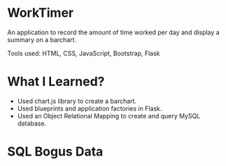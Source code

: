 # WorkTimer

An application to record the amount of time worked per day and display a summary on a barchart. 

Tools used: HTML, CSS, JavaScript, Bootstrap, Flask

# What I Learned?

* Used chart.js library to create a barchart.
* Used blueprints and application factories in Flask.
* Used an Object Relational Mapping to create and query MySQL database.

# SQL Bogus Data 

